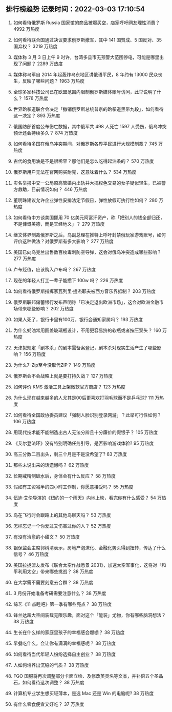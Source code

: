 
## 排行榜趋势 记录时间：2022-03-03 17:10:54
  
  1. 如何看待俄罗斯 Russia 国家馆的商品被爆买空，店家呼吁网友理性消费？ 4992 万热度
    
  2. 如何看待联合国通过决议要求俄罗斯撤军，其中 141 国赞成、5 国反对、35 国弃权？ 3219 万热度
    
  3. 媒体称 3 月 3 日上午 9 时许，台湾多县市无预警大范围停电，可能是哪里出现了问题？ 2289 万热度
    
  4. 媒体称乌军自 2014 年起轰炸乌东地区讲俄语平民，8 年约有 13000 民众丧生，反映了哪些问题？ 1963 万热度
    
  5. 全球多家科技公司已在欧盟范围内限制俄罗斯媒体账号访问，此举说明了什么？ 1576 万热度
    
  6. 世界跆拳道联合会决定「撤销俄罗斯总统普京的跆拳道黑带九段」，如何看待这一决定？ 893 万热度
    
  7. 俄国防部首度公布伤亡数据，其中俄军共 498 人死亡 1597 人受伤，俄乌冲突预计还会持续多久？ 874 万热度
    
  8. 如何看待多国在俄乌冲突期间，对俄罗斯各界平民进行大规模制裁？ 745 万热度
    
  9. 古代的食用油是不是很稀罕？那他们是怎么吃得起油条的？ 570 万热度
    
  10. 俄罗斯用户无法在官网购买耐克，这意味着什么？ 534 万热度
    
  11. 实名举报中交一公局原高管婚内出轨并大搞权色交易的女子疑似轻生，已被警方救助，目前情况如何？ 446 万热度
    
  12. 董明珠建议允许企业弹性安排法定节假日，弹性放假可执行性如何？ 280 万热度
    
  13. 如何看待中方谈美国挪用 70 亿美元阿富汗资产，称「把别人的钱全部归还，不是慷慨美德，而是天经地义」？ 279 万热度
    
  14. 继文体界制裁俄罗斯之后，乌副总理在推特上呼吁封禁俄玩家游戏账号，如何评价这种做法？对俄罗斯有多大影响？ 277 万热度
    
  15. 美国已向乌克兰出售数百枚毒刺防空导弹，这会对俄乌冲突造成哪些影响？ 277 万热度
    
  16. 卢布贬值，应该购入卢布吗？ 267 万热度
    
  17. 现在的年轻人打工一辈子能攒下 100w 吗？ 226 万热度
    
  18. 如何看待俄罗斯指挥家瓦列里·捷杰耶夫被西方音乐界抵制？ 203 万热度
    
  19. 俄罗斯联邦储蓄银行发布声明称「已决定退出欧洲市场」，这会对欧洲金融市场带来哪些影响？ 202 万热度
    
  20. 如果人死了，银行卡里有100万，银行会通知家属吗？ 193 万热度
    
  21. 为什么蚝油常用圆盖玻璃瓶设计，不用更容易挤的软瓶或者按压泵头？ 160 万热度
    
  22. 天津拟规定「剧本杀」的剧本需备案登记，剧本杀对现实生活产生了哪些影响？ 156 万热度
    
  23. 为什么7-Zip至今没取代ZIP？ 149 万热度
    
  24. 俄罗斯会不会战略上就是要打持久战？ 127 万热度
    
  25. 如何评价 KMS 激活工具上架微软官方商店？ 123 万热度
    
  26. 为什么现在越来越多的人尤其是00后更喜欢打羽毛球而不是乒乓球? 111 万热度
    
  27. 如何看待全国政协委员建议「强制人脸识别登录网游」？此举可行性如何？ 106 万热度
    
  28. 用现代技术能不能制造出古人无法分辨且十分廉价的假银子？ 105 万热度
    
  29. 《艾尔登法环》没有特别明确任务引导，是否影响游戏体验? 95 万热度
    
  30. 高三分数二百出头，剩三个月是不是没希望了? 63 万热度
    
  31. 那些未说出来的话遗憾吗？ 62 万热度
    
  32. 长期戒精制碳水后，身体会有什么反应？ 58 万热度
    
  33. 假如有工资减半的四小时工作制，你愿意接受吗？ 55 万热度
    
  34. 伍迪·艾伦导演的《纽约的一个雨天》内地上映，看完你有什么感受？ 54 万热度
    
  35. 鸟在飞行时会跟路上的其他鸟聊天吗？ 53 万热度
    
  36. 怎样忘记一个你爱过又伤害过你的人？ 52 万热度
    
  37. 有没有治愈的小甜文？ 50 万热度
    
  38. 银保监会主席郭树清表示，房地产泡沫化、金融化势头得到扭转，传达了什么信号？ 46 万热度
    
  39. 美国拉拢盟友发布《联合太空作战愿景 2031》，加速太空军事化，这将对「和平利用太空」带来哪些挑战？ 38 万热度
    
  40. 在大学需不需要刻意去合群？ 38 万热度
    
  41. 3 月份开始准备考研需要注意什么？ 38 万热度
    
  42. 综艺《11 点睡吧》第一季有哪些亮点？ 38 万热度
    
  43. 锋兰达超大空间装载无限乐趣，面对这个「能装」尤物，你有哪些脑洞想法？ 38 万热度
    
  44. 生长在什么样的家庭里孩子的幸福感会爆棚？ 38 万热度
    
  45. 早餐吃什么，会让你有满满的幸福感呢？ 38 万热度
    
  46. 如何看待当代年轻人纷纷选择自主创业？ 38 万热度
    
  47. 人如何培养出沉稳的气质？ 38 万热度
    
  48. FGO 国服将再次调整部分卡面立绘、及修改英灵名等文本，并补偿五个圣晶石，如何看待这次调整？ 38 万热度
    
  49. 计算机专业学生想买轻薄本，是选 Mac 还是 Win 的电脑呢? 38 万热度
    
  50. 有什么零食便宜又好吃？ 37 万热度
    